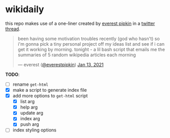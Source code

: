 # wikidaily

this repo makes use of a one-liner created by [everest pipkin](https://everest-pipkin.com/) in a [twitter thread](https://twitter.com/everestpipkin/status/1349274983651012609).

> been having some motivation troubles recently (god who hasn't) so i'm gonna pick a tiny personal project off my ideas list and see if i can get it working by morning. tonight - a lil bash script that emails me the summaries of 5 random wikipedia articles each morning
> 
> — everest ([@everestpipkin](https://twitter.com/everestpipkin)) [Jan 13, 2021](https://twitter.com/everestpipkin/status/1349274983651012609)

__TODO__:
- [ ] rename `get-html`
- [x] make a script to generate index file
- [x] add more options to `get-html` script
  - [x] list arg
  - [x] help arg
  - [x] update arg
  - [x] index arg
  - [x] push arg
- [ ] index styling options
